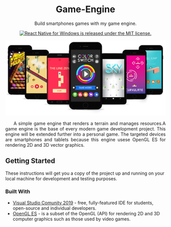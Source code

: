 <h1 align="center"> Game-Engine </h1>
<p align="center">
  Build smartphones games with my game engine.
</p>

<p align="center">
  <a href="https://github.com/RusuGabriel/Game-Engine/blob/master/LICENSE">
    <img src="https://img.shields.io/badge/license-MIT-blue.svg" alt="React Native for Windows is released under the MIT license." />
  </a>
</p>

<p align="center">
  <img src="https://github.com/RusuGabriel/Game-Engine/blob/master/Resources/games.png">
</p>


<p align="justify">&nbsp;&nbsp;&nbsp;&nbsp;&nbsp;A simple game engine that renders a terrain and manages resources.A game engine is the base of every modern game development project. This engine will be extended further into a personal game. The targeted devices are smartphones and tablets because this engine usese OpenGL ES for rendering 2D and 3D vector graphics.</p>

## Getting Started

These instructions will get you a copy of the project up and running on your local machine for development and testing purposes.

### Built With

* [Visual Studio Comunity 2019](http://www.dropwizard.io/1.0.2/docs/) - free, fully-featured IDE for students, open-source and individual developers.
* [OpenGL ES](https://www.khronos.org/registry/OpenGL-Refpages/es2.0/) - is a subset of the OpenGL (API) for rendering 2D and 3D computer graphics such as those used by video games.
